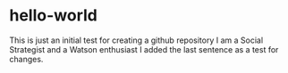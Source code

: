 # hello-world
This is just an initial test for creating a github repository
I am a Social Strategist and a Watson enthusiast
I added the last sentence as a  test for changes. 
